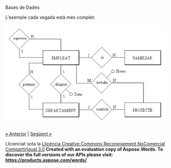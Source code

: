 Bases de Dades

L'exemple cada vegada està més complet: 





![ref1](relacio_card3.png)



[« Anterior](43_tipus_de_relaci_o_cardinalitat.md) | [Següent »](exercicis0.md)

Llicenciat sota la [Llicència Creative Commons Reconeixement NoComercial CompartirIgual 3.0](http://creativecommons.org/licenses/by-nc-sa/3.0/)
**Created with an evaluation copy of Aspose.Words. To discover the full versions of our APIs please visit: https://products.aspose.com/words/**
